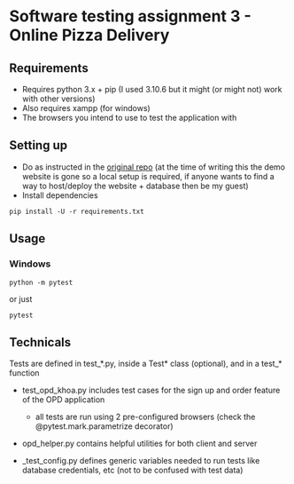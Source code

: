 # Software testing assignment 3 - Online Pizza Delivery

## Requirements
- Requires python 3.x + pip (I used 3.10.6 but it might (or might not) work with other versions)
- Also requires xampp (for windows)
- The browsers you intend to use to test the application with

## Setting up

- Do as instructed in the [original repo](https://github.com/darshankparmar/OnlinePizzaDelivery) (at the time of writing this the demo website is gone so a local setup is required, if anyone wants to find a way to host/deploy the website + database then be my guest)
- Install dependencies
```
pip install -U -r requirements.txt
```

## Usage

### Windows
```
python -m pytest
```
or just
```
pytest
```

## Technicals

Tests are defined in test_\*.py, inside a Test* class (optional), and in a test_* function

- test_opd_khoa.py includes test cases for the sign up and order feature of the OPD application
    - all tests are run using 2 pre-configured browsers (check the @pytest.mark.parametrize decorator)

- opd_helper.py contains helpful utilities for both client and server

- _test_config.py defines generic variables needed to run tests like database credentials, etc (not to be confused with test data)